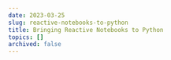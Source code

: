 ```yaml
---
date: 2023-03-25
slug: reactive-notebooks-to-python
title: Bringing Reactive Notebooks to Python
topics: []
archived: false
---
```


